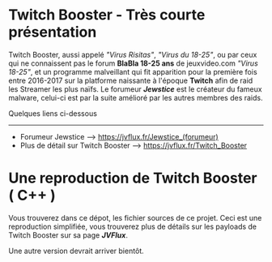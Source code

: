 # Twitch Booster - Très courte présentation
Twitch Booster, aussi appelé _"Virus Risitas"_, _"Virus du 18-25"_, ou par ceux qui ne connaissent pas le forum **BlaBla 18-25 ans** de jeuxvideo.com _"Virus 18-25"_, et un programme malveillant qui fit apparition pour la première fois entre 2016-2017 sur la platforme naissante à l'époque **Twitch** afin de raid les Streamer les plus naïfs.
Le forumeur **_Jewstice_** est le créateur du fameux malware, celui-ci est par la suite amélioré par les autres membres des raids.


Quelques liens ci-dessous
_____________________________________________
- Forumeur Jewstice --> https://jvflux.fr/Jewstice_(forumeur)
- Plus de détail sur Twitch Booster --> https://jvflux.fr/Twitch_Booster




# Une reproduction de Twitch Booster ( C++ )
Vous trouverez dans ce dépot, les fichier sources de ce projet.
Ceci est une reproduction simplifiée, vous trouverez plus de détails sur les payloads de Twitch Booster sur sa page _**JVFlux**_.

Une autre version devrait arriver bientôt.
